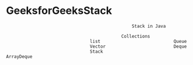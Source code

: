 # GeeksforGeeksStack

                                                    Stack in Java

                                                Collections
                                    list                            Queue
                                    Vector                          Deque
                                    Stack                           ArrayDeque
                                